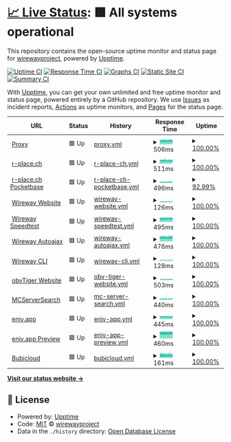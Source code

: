 # [📈 Live Status](https://status.wireway.ch): <!--live status--> **🟩 All systems operational**

This repository contains the open-source uptime monitor and status page for [wirewayproject](https://status.wireway.ch), powered by [Upptime](https://github.com/upptime/upptime).

[![Uptime CI](https://github.com/wirewayproject/uptime/workflows/Uptime%20CI/badge.svg)](https://github.com/wirewayproject/uptime/actions?query=workflow%3A%22Uptime+CI%22)
[![Response Time CI](https://github.com/wirewayproject/uptime/workflows/Response%20Time%20CI/badge.svg)](https://github.com/wirewayproject/uptime/actions?query=workflow%3A%22Response+Time+CI%22)
[![Graphs CI](https://github.com/wirewayproject/uptime/workflows/Graphs%20CI/badge.svg)](https://github.com/wirewayproject/uptime/actions?query=workflow%3A%22Graphs+CI%22)
[![Static Site CI](https://github.com/wirewayproject/uptime/workflows/Static%20Site%20CI/badge.svg)](https://github.com/wirewayproject/uptime/actions?query=workflow%3A%22Static+Site+CI%22)
[![Summary CI](https://github.com/wirewayproject/uptime/workflows/Summary%20CI/badge.svg)](https://github.com/wirewayproject/uptime/actions?query=workflow%3A%22Summary+CI%22)

With [Upptime](https://upptime.js.org), you can get your own unlimited and free uptime monitor and status page, powered entirely by a GitHub repository. We use [Issues](https://github.com/wirewayproject/uptime/issues) as incident reports, [Actions](https://github.com/wirewayproject/uptime/actions) as uptime monitors, and [Pages](https://status.wireway.ch) for the status page.

<!--start: status pages-->
<!-- This summary is generated by Upptime (https://github.com/upptime/upptime) -->
<!-- Do not edit this manually, your changes will be overwritten -->
<!-- prettier-ignore -->
| URL | Status | History | Response Time | Uptime |
| --- | ------ | ------- | ------------- | ------ |
| <img alt="" src="https://icons.duckduckgo.com/ip3/wireway.ch.ico" height="13"> [Proxy](https://wireway.ch/api/status/nodes/?node=1) | 🟩 Up | [proxy.yml](https://github.com/wirewayproject/uptime/commits/HEAD/history/proxy.yml) | <details><summary><img alt="Response time graph" src="./graphs/proxy/response-time-week.png" height="20"> 506ms</summary><br><a href="https://status.wireway.ch/history/proxy"><img alt="Response time 500" src="https://img.shields.io/endpoint?url=https%3A%2F%2Fraw.githubusercontent.com%2Fwirewayproject%2Fuptime%2FHEAD%2Fapi%2Fproxy%2Fresponse-time.json"></a><br><a href="https://status.wireway.ch/history/proxy"><img alt="24-hour response time 512" src="https://img.shields.io/endpoint?url=https%3A%2F%2Fraw.githubusercontent.com%2Fwirewayproject%2Fuptime%2FHEAD%2Fapi%2Fproxy%2Fresponse-time-day.json"></a><br><a href="https://status.wireway.ch/history/proxy"><img alt="7-day response time 506" src="https://img.shields.io/endpoint?url=https%3A%2F%2Fraw.githubusercontent.com%2Fwirewayproject%2Fuptime%2FHEAD%2Fapi%2Fproxy%2Fresponse-time-week.json"></a><br><a href="https://status.wireway.ch/history/proxy"><img alt="30-day response time 501" src="https://img.shields.io/endpoint?url=https%3A%2F%2Fraw.githubusercontent.com%2Fwirewayproject%2Fuptime%2FHEAD%2Fapi%2Fproxy%2Fresponse-time-month.json"></a><br><a href="https://status.wireway.ch/history/proxy"><img alt="1-year response time 500" src="https://img.shields.io/endpoint?url=https%3A%2F%2Fraw.githubusercontent.com%2Fwirewayproject%2Fuptime%2FHEAD%2Fapi%2Fproxy%2Fresponse-time-year.json"></a></details> | <details><summary><a href="https://status.wireway.ch/history/proxy">100.00%</a></summary><a href="https://status.wireway.ch/history/proxy"><img alt="All-time uptime 99.47%" src="https://img.shields.io/endpoint?url=https%3A%2F%2Fraw.githubusercontent.com%2Fwirewayproject%2Fuptime%2FHEAD%2Fapi%2Fproxy%2Fuptime.json"></a><br><a href="https://status.wireway.ch/history/proxy"><img alt="24-hour uptime 100.00%" src="https://img.shields.io/endpoint?url=https%3A%2F%2Fraw.githubusercontent.com%2Fwirewayproject%2Fuptime%2FHEAD%2Fapi%2Fproxy%2Fuptime-day.json"></a><br><a href="https://status.wireway.ch/history/proxy"><img alt="7-day uptime 100.00%" src="https://img.shields.io/endpoint?url=https%3A%2F%2Fraw.githubusercontent.com%2Fwirewayproject%2Fuptime%2FHEAD%2Fapi%2Fproxy%2Fuptime-week.json"></a><br><a href="https://status.wireway.ch/history/proxy"><img alt="30-day uptime 99.94%" src="https://img.shields.io/endpoint?url=https%3A%2F%2Fraw.githubusercontent.com%2Fwirewayproject%2Fuptime%2FHEAD%2Fapi%2Fproxy%2Fuptime-month.json"></a><br><a href="https://status.wireway.ch/history/proxy"><img alt="1-year uptime 99.47%" src="https://img.shields.io/endpoint?url=https%3A%2F%2Fraw.githubusercontent.com%2Fwirewayproject%2Fuptime%2FHEAD%2Fapi%2Fproxy%2Fuptime-year.json"></a></details>
| <img alt="" src="https://icons.duckduckgo.com/ip3/r-place.ch.ico" height="13"> [r-place.ch](https://r-place.ch) | 🟩 Up | [r-place-ch.yml](https://github.com/wirewayproject/uptime/commits/HEAD/history/r-place-ch.yml) | <details><summary><img alt="Response time graph" src="./graphs/r-place-ch/response-time-week.png" height="20"> 511ms</summary><br><a href="https://status.wireway.ch/history/r-place-ch"><img alt="Response time 496" src="https://img.shields.io/endpoint?url=https%3A%2F%2Fraw.githubusercontent.com%2Fwirewayproject%2Fuptime%2FHEAD%2Fapi%2Fr-place-ch%2Fresponse-time.json"></a><br><a href="https://status.wireway.ch/history/r-place-ch"><img alt="24-hour response time 510" src="https://img.shields.io/endpoint?url=https%3A%2F%2Fraw.githubusercontent.com%2Fwirewayproject%2Fuptime%2FHEAD%2Fapi%2Fr-place-ch%2Fresponse-time-day.json"></a><br><a href="https://status.wireway.ch/history/r-place-ch"><img alt="7-day response time 511" src="https://img.shields.io/endpoint?url=https%3A%2F%2Fraw.githubusercontent.com%2Fwirewayproject%2Fuptime%2FHEAD%2Fapi%2Fr-place-ch%2Fresponse-time-week.json"></a><br><a href="https://status.wireway.ch/history/r-place-ch"><img alt="30-day response time 501" src="https://img.shields.io/endpoint?url=https%3A%2F%2Fraw.githubusercontent.com%2Fwirewayproject%2Fuptime%2FHEAD%2Fapi%2Fr-place-ch%2Fresponse-time-month.json"></a><br><a href="https://status.wireway.ch/history/r-place-ch"><img alt="1-year response time 496" src="https://img.shields.io/endpoint?url=https%3A%2F%2Fraw.githubusercontent.com%2Fwirewayproject%2Fuptime%2FHEAD%2Fapi%2Fr-place-ch%2Fresponse-time-year.json"></a></details> | <details><summary><a href="https://status.wireway.ch/history/r-place-ch">100.00%</a></summary><a href="https://status.wireway.ch/history/r-place-ch"><img alt="All-time uptime 99.94%" src="https://img.shields.io/endpoint?url=https%3A%2F%2Fraw.githubusercontent.com%2Fwirewayproject%2Fuptime%2FHEAD%2Fapi%2Fr-place-ch%2Fuptime.json"></a><br><a href="https://status.wireway.ch/history/r-place-ch"><img alt="24-hour uptime 100.00%" src="https://img.shields.io/endpoint?url=https%3A%2F%2Fraw.githubusercontent.com%2Fwirewayproject%2Fuptime%2FHEAD%2Fapi%2Fr-place-ch%2Fuptime-day.json"></a><br><a href="https://status.wireway.ch/history/r-place-ch"><img alt="7-day uptime 100.00%" src="https://img.shields.io/endpoint?url=https%3A%2F%2Fraw.githubusercontent.com%2Fwirewayproject%2Fuptime%2FHEAD%2Fapi%2Fr-place-ch%2Fuptime-week.json"></a><br><a href="https://status.wireway.ch/history/r-place-ch"><img alt="30-day uptime 99.94%" src="https://img.shields.io/endpoint?url=https%3A%2F%2Fraw.githubusercontent.com%2Fwirewayproject%2Fuptime%2FHEAD%2Fapi%2Fr-place-ch%2Fuptime-month.json"></a><br><a href="https://status.wireway.ch/history/r-place-ch"><img alt="1-year uptime 99.94%" src="https://img.shields.io/endpoint?url=https%3A%2F%2Fraw.githubusercontent.com%2Fwirewayproject%2Fuptime%2FHEAD%2Fapi%2Fr-place-ch%2Fuptime-year.json"></a></details>
| <img alt="" src="https://icons.duckduckgo.com/ip3/pocketbase.r-place.ch.ico" height="13"> [r-place.ch Pocketbase](https://pocketbase.r-place.ch/_/) | 🟩 Up | [r-place-ch-pocketbase.yml](https://github.com/wirewayproject/uptime/commits/HEAD/history/r-place-ch-pocketbase.yml) | <details><summary><img alt="Response time graph" src="./graphs/r-place-ch-pocketbase/response-time-week.png" height="20"> 496ms</summary><br><a href="https://status.wireway.ch/history/r-place-ch-pocketbase"><img alt="Response time 485" src="https://img.shields.io/endpoint?url=https%3A%2F%2Fraw.githubusercontent.com%2Fwirewayproject%2Fuptime%2FHEAD%2Fapi%2Fr-place-ch-pocketbase%2Fresponse-time.json"></a><br><a href="https://status.wireway.ch/history/r-place-ch-pocketbase"><img alt="24-hour response time 495" src="https://img.shields.io/endpoint?url=https%3A%2F%2Fraw.githubusercontent.com%2Fwirewayproject%2Fuptime%2FHEAD%2Fapi%2Fr-place-ch-pocketbase%2Fresponse-time-day.json"></a><br><a href="https://status.wireway.ch/history/r-place-ch-pocketbase"><img alt="7-day response time 496" src="https://img.shields.io/endpoint?url=https%3A%2F%2Fraw.githubusercontent.com%2Fwirewayproject%2Fuptime%2FHEAD%2Fapi%2Fr-place-ch-pocketbase%2Fresponse-time-week.json"></a><br><a href="https://status.wireway.ch/history/r-place-ch-pocketbase"><img alt="30-day response time 486" src="https://img.shields.io/endpoint?url=https%3A%2F%2Fraw.githubusercontent.com%2Fwirewayproject%2Fuptime%2FHEAD%2Fapi%2Fr-place-ch-pocketbase%2Fresponse-time-month.json"></a><br><a href="https://status.wireway.ch/history/r-place-ch-pocketbase"><img alt="1-year response time 485" src="https://img.shields.io/endpoint?url=https%3A%2F%2Fraw.githubusercontent.com%2Fwirewayproject%2Fuptime%2FHEAD%2Fapi%2Fr-place-ch-pocketbase%2Fresponse-time-year.json"></a></details> | <details><summary><a href="https://status.wireway.ch/history/r-place-ch-pocketbase">92.99%</a></summary><a href="https://status.wireway.ch/history/r-place-ch-pocketbase"><img alt="All-time uptime 69.14%" src="https://img.shields.io/endpoint?url=https%3A%2F%2Fraw.githubusercontent.com%2Fwirewayproject%2Fuptime%2FHEAD%2Fapi%2Fr-place-ch-pocketbase%2Fuptime.json"></a><br><a href="https://status.wireway.ch/history/r-place-ch-pocketbase"><img alt="24-hour uptime 100.00%" src="https://img.shields.io/endpoint?url=https%3A%2F%2Fraw.githubusercontent.com%2Fwirewayproject%2Fuptime%2FHEAD%2Fapi%2Fr-place-ch-pocketbase%2Fuptime-day.json"></a><br><a href="https://status.wireway.ch/history/r-place-ch-pocketbase"><img alt="7-day uptime 92.99%" src="https://img.shields.io/endpoint?url=https%3A%2F%2Fraw.githubusercontent.com%2Fwirewayproject%2Fuptime%2FHEAD%2Fapi%2Fr-place-ch-pocketbase%2Fuptime-week.json"></a><br><a href="https://status.wireway.ch/history/r-place-ch-pocketbase"><img alt="30-day uptime 46.74%" src="https://img.shields.io/endpoint?url=https%3A%2F%2Fraw.githubusercontent.com%2Fwirewayproject%2Fuptime%2FHEAD%2Fapi%2Fr-place-ch-pocketbase%2Fuptime-month.json"></a><br><a href="https://status.wireway.ch/history/r-place-ch-pocketbase"><img alt="1-year uptime 69.14%" src="https://img.shields.io/endpoint?url=https%3A%2F%2Fraw.githubusercontent.com%2Fwirewayproject%2Fuptime%2FHEAD%2Fapi%2Fr-place-ch-pocketbase%2Fuptime-year.json"></a></details>
| <img alt="" src="https://icons.duckduckgo.com/ip3/wireway.ch.ico" height="13"> [Wireway Website](https://wireway.ch) | 🟩 Up | [wireway-website.yml](https://github.com/wirewayproject/uptime/commits/HEAD/history/wireway-website.yml) | <details><summary><img alt="Response time graph" src="./graphs/wireway-website/response-time-week.png" height="20"> 126ms</summary><br><a href="https://status.wireway.ch/history/wireway-website"><img alt="Response time 143" src="https://img.shields.io/endpoint?url=https%3A%2F%2Fraw.githubusercontent.com%2Fwirewayproject%2Fuptime%2FHEAD%2Fapi%2Fwireway-website%2Fresponse-time.json"></a><br><a href="https://status.wireway.ch/history/wireway-website"><img alt="24-hour response time 125" src="https://img.shields.io/endpoint?url=https%3A%2F%2Fraw.githubusercontent.com%2Fwirewayproject%2Fuptime%2FHEAD%2Fapi%2Fwireway-website%2Fresponse-time-day.json"></a><br><a href="https://status.wireway.ch/history/wireway-website"><img alt="7-day response time 126" src="https://img.shields.io/endpoint?url=https%3A%2F%2Fraw.githubusercontent.com%2Fwirewayproject%2Fuptime%2FHEAD%2Fapi%2Fwireway-website%2Fresponse-time-week.json"></a><br><a href="https://status.wireway.ch/history/wireway-website"><img alt="30-day response time 126" src="https://img.shields.io/endpoint?url=https%3A%2F%2Fraw.githubusercontent.com%2Fwirewayproject%2Fuptime%2FHEAD%2Fapi%2Fwireway-website%2Fresponse-time-month.json"></a><br><a href="https://status.wireway.ch/history/wireway-website"><img alt="1-year response time 143" src="https://img.shields.io/endpoint?url=https%3A%2F%2Fraw.githubusercontent.com%2Fwirewayproject%2Fuptime%2FHEAD%2Fapi%2Fwireway-website%2Fresponse-time-year.json"></a></details> | <details><summary><a href="https://status.wireway.ch/history/wireway-website">100.00%</a></summary><a href="https://status.wireway.ch/history/wireway-website"><img alt="All-time uptime 99.95%" src="https://img.shields.io/endpoint?url=https%3A%2F%2Fraw.githubusercontent.com%2Fwirewayproject%2Fuptime%2FHEAD%2Fapi%2Fwireway-website%2Fuptime.json"></a><br><a href="https://status.wireway.ch/history/wireway-website"><img alt="24-hour uptime 100.00%" src="https://img.shields.io/endpoint?url=https%3A%2F%2Fraw.githubusercontent.com%2Fwirewayproject%2Fuptime%2FHEAD%2Fapi%2Fwireway-website%2Fuptime-day.json"></a><br><a href="https://status.wireway.ch/history/wireway-website"><img alt="7-day uptime 100.00%" src="https://img.shields.io/endpoint?url=https%3A%2F%2Fraw.githubusercontent.com%2Fwirewayproject%2Fuptime%2FHEAD%2Fapi%2Fwireway-website%2Fuptime-week.json"></a><br><a href="https://status.wireway.ch/history/wireway-website"><img alt="30-day uptime 99.94%" src="https://img.shields.io/endpoint?url=https%3A%2F%2Fraw.githubusercontent.com%2Fwirewayproject%2Fuptime%2FHEAD%2Fapi%2Fwireway-website%2Fuptime-month.json"></a><br><a href="https://status.wireway.ch/history/wireway-website"><img alt="1-year uptime 99.95%" src="https://img.shields.io/endpoint?url=https%3A%2F%2Fraw.githubusercontent.com%2Fwirewayproject%2Fuptime%2FHEAD%2Fapi%2Fwireway-website%2Fuptime-year.json"></a></details>
| <img alt="" src="https://icons.duckduckgo.com/ip3/speedtest.wireway.ch.ico" height="13"> [Wireway Speedtest](https://speedtest.wireway.ch) | 🟩 Up | [wireway-speedtest.yml](https://github.com/wirewayproject/uptime/commits/HEAD/history/wireway-speedtest.yml) | <details><summary><img alt="Response time graph" src="./graphs/wireway-speedtest/response-time-week.png" height="20"> 495ms</summary><br><a href="https://status.wireway.ch/history/wireway-speedtest"><img alt="Response time 477" src="https://img.shields.io/endpoint?url=https%3A%2F%2Fraw.githubusercontent.com%2Fwirewayproject%2Fuptime%2FHEAD%2Fapi%2Fwireway-speedtest%2Fresponse-time.json"></a><br><a href="https://status.wireway.ch/history/wireway-speedtest"><img alt="24-hour response time 492" src="https://img.shields.io/endpoint?url=https%3A%2F%2Fraw.githubusercontent.com%2Fwirewayproject%2Fuptime%2FHEAD%2Fapi%2Fwireway-speedtest%2Fresponse-time-day.json"></a><br><a href="https://status.wireway.ch/history/wireway-speedtest"><img alt="7-day response time 495" src="https://img.shields.io/endpoint?url=https%3A%2F%2Fraw.githubusercontent.com%2Fwirewayproject%2Fuptime%2FHEAD%2Fapi%2Fwireway-speedtest%2Fresponse-time-week.json"></a><br><a href="https://status.wireway.ch/history/wireway-speedtest"><img alt="30-day response time 480" src="https://img.shields.io/endpoint?url=https%3A%2F%2Fraw.githubusercontent.com%2Fwirewayproject%2Fuptime%2FHEAD%2Fapi%2Fwireway-speedtest%2Fresponse-time-month.json"></a><br><a href="https://status.wireway.ch/history/wireway-speedtest"><img alt="1-year response time 477" src="https://img.shields.io/endpoint?url=https%3A%2F%2Fraw.githubusercontent.com%2Fwirewayproject%2Fuptime%2FHEAD%2Fapi%2Fwireway-speedtest%2Fresponse-time-year.json"></a></details> | <details><summary><a href="https://status.wireway.ch/history/wireway-speedtest">100.00%</a></summary><a href="https://status.wireway.ch/history/wireway-speedtest"><img alt="All-time uptime 99.95%" src="https://img.shields.io/endpoint?url=https%3A%2F%2Fraw.githubusercontent.com%2Fwirewayproject%2Fuptime%2FHEAD%2Fapi%2Fwireway-speedtest%2Fuptime.json"></a><br><a href="https://status.wireway.ch/history/wireway-speedtest"><img alt="24-hour uptime 100.00%" src="https://img.shields.io/endpoint?url=https%3A%2F%2Fraw.githubusercontent.com%2Fwirewayproject%2Fuptime%2FHEAD%2Fapi%2Fwireway-speedtest%2Fuptime-day.json"></a><br><a href="https://status.wireway.ch/history/wireway-speedtest"><img alt="7-day uptime 100.00%" src="https://img.shields.io/endpoint?url=https%3A%2F%2Fraw.githubusercontent.com%2Fwirewayproject%2Fuptime%2FHEAD%2Fapi%2Fwireway-speedtest%2Fuptime-week.json"></a><br><a href="https://status.wireway.ch/history/wireway-speedtest"><img alt="30-day uptime 99.94%" src="https://img.shields.io/endpoint?url=https%3A%2F%2Fraw.githubusercontent.com%2Fwirewayproject%2Fuptime%2FHEAD%2Fapi%2Fwireway-speedtest%2Fuptime-month.json"></a><br><a href="https://status.wireway.ch/history/wireway-speedtest"><img alt="1-year uptime 99.95%" src="https://img.shields.io/endpoint?url=https%3A%2F%2Fraw.githubusercontent.com%2Fwirewayproject%2Fuptime%2FHEAD%2Fapi%2Fwireway-speedtest%2Fuptime-year.json"></a></details>
| <img alt="" src="https://icons.duckduckgo.com/ip3/autoajax.wireway.ch.ico" height="13"> [Wireway Autoajax](https://autoajax.wireway.ch) | 🟩 Up | [wireway-autoajax.yml](https://github.com/wirewayproject/uptime/commits/HEAD/history/wireway-autoajax.yml) | <details><summary><img alt="Response time graph" src="./graphs/wireway-autoajax/response-time-week.png" height="20"> 476ms</summary><br><a href="https://status.wireway.ch/history/wireway-autoajax"><img alt="Response time 468" src="https://img.shields.io/endpoint?url=https%3A%2F%2Fraw.githubusercontent.com%2Fwirewayproject%2Fuptime%2FHEAD%2Fapi%2Fwireway-autoajax%2Fresponse-time.json"></a><br><a href="https://status.wireway.ch/history/wireway-autoajax"><img alt="24-hour response time 467" src="https://img.shields.io/endpoint?url=https%3A%2F%2Fraw.githubusercontent.com%2Fwirewayproject%2Fuptime%2FHEAD%2Fapi%2Fwireway-autoajax%2Fresponse-time-day.json"></a><br><a href="https://status.wireway.ch/history/wireway-autoajax"><img alt="7-day response time 476" src="https://img.shields.io/endpoint?url=https%3A%2F%2Fraw.githubusercontent.com%2Fwirewayproject%2Fuptime%2FHEAD%2Fapi%2Fwireway-autoajax%2Fresponse-time-week.json"></a><br><a href="https://status.wireway.ch/history/wireway-autoajax"><img alt="30-day response time 471" src="https://img.shields.io/endpoint?url=https%3A%2F%2Fraw.githubusercontent.com%2Fwirewayproject%2Fuptime%2FHEAD%2Fapi%2Fwireway-autoajax%2Fresponse-time-month.json"></a><br><a href="https://status.wireway.ch/history/wireway-autoajax"><img alt="1-year response time 468" src="https://img.shields.io/endpoint?url=https%3A%2F%2Fraw.githubusercontent.com%2Fwirewayproject%2Fuptime%2FHEAD%2Fapi%2Fwireway-autoajax%2Fresponse-time-year.json"></a></details> | <details><summary><a href="https://status.wireway.ch/history/wireway-autoajax">100.00%</a></summary><a href="https://status.wireway.ch/history/wireway-autoajax"><img alt="All-time uptime 99.96%" src="https://img.shields.io/endpoint?url=https%3A%2F%2Fraw.githubusercontent.com%2Fwirewayproject%2Fuptime%2FHEAD%2Fapi%2Fwireway-autoajax%2Fuptime.json"></a><br><a href="https://status.wireway.ch/history/wireway-autoajax"><img alt="24-hour uptime 100.00%" src="https://img.shields.io/endpoint?url=https%3A%2F%2Fraw.githubusercontent.com%2Fwirewayproject%2Fuptime%2FHEAD%2Fapi%2Fwireway-autoajax%2Fuptime-day.json"></a><br><a href="https://status.wireway.ch/history/wireway-autoajax"><img alt="7-day uptime 100.00%" src="https://img.shields.io/endpoint?url=https%3A%2F%2Fraw.githubusercontent.com%2Fwirewayproject%2Fuptime%2FHEAD%2Fapi%2Fwireway-autoajax%2Fuptime-week.json"></a><br><a href="https://status.wireway.ch/history/wireway-autoajax"><img alt="30-day uptime 99.94%" src="https://img.shields.io/endpoint?url=https%3A%2F%2Fraw.githubusercontent.com%2Fwirewayproject%2Fuptime%2FHEAD%2Fapi%2Fwireway-autoajax%2Fuptime-month.json"></a><br><a href="https://status.wireway.ch/history/wireway-autoajax"><img alt="1-year uptime 99.96%" src="https://img.shields.io/endpoint?url=https%3A%2F%2Fraw.githubusercontent.com%2Fwirewayproject%2Fuptime%2FHEAD%2Fapi%2Fwireway-autoajax%2Fuptime-year.json"></a></details>
| <img alt="" src="https://icons.duckduckgo.com/ip3/wireway.ch.ico" height="13"> [Wireway CLI](https://wireway.ch/cli.html) | 🟩 Up | [wireway-cli.yml](https://github.com/wirewayproject/uptime/commits/HEAD/history/wireway-cli.yml) | <details><summary><img alt="Response time graph" src="./graphs/wireway-cli/response-time-week.png" height="20"> 128ms</summary><br><a href="https://status.wireway.ch/history/wireway-cli"><img alt="Response time 136" src="https://img.shields.io/endpoint?url=https%3A%2F%2Fraw.githubusercontent.com%2Fwirewayproject%2Fuptime%2FHEAD%2Fapi%2Fwireway-cli%2Fresponse-time.json"></a><br><a href="https://status.wireway.ch/history/wireway-cli"><img alt="24-hour response time 124" src="https://img.shields.io/endpoint?url=https%3A%2F%2Fraw.githubusercontent.com%2Fwirewayproject%2Fuptime%2FHEAD%2Fapi%2Fwireway-cli%2Fresponse-time-day.json"></a><br><a href="https://status.wireway.ch/history/wireway-cli"><img alt="7-day response time 128" src="https://img.shields.io/endpoint?url=https%3A%2F%2Fraw.githubusercontent.com%2Fwirewayproject%2Fuptime%2FHEAD%2Fapi%2Fwireway-cli%2Fresponse-time-week.json"></a><br><a href="https://status.wireway.ch/history/wireway-cli"><img alt="30-day response time 127" src="https://img.shields.io/endpoint?url=https%3A%2F%2Fraw.githubusercontent.com%2Fwirewayproject%2Fuptime%2FHEAD%2Fapi%2Fwireway-cli%2Fresponse-time-month.json"></a><br><a href="https://status.wireway.ch/history/wireway-cli"><img alt="1-year response time 136" src="https://img.shields.io/endpoint?url=https%3A%2F%2Fraw.githubusercontent.com%2Fwirewayproject%2Fuptime%2FHEAD%2Fapi%2Fwireway-cli%2Fresponse-time-year.json"></a></details> | <details><summary><a href="https://status.wireway.ch/history/wireway-cli">100.00%</a></summary><a href="https://status.wireway.ch/history/wireway-cli"><img alt="All-time uptime 99.98%" src="https://img.shields.io/endpoint?url=https%3A%2F%2Fraw.githubusercontent.com%2Fwirewayproject%2Fuptime%2FHEAD%2Fapi%2Fwireway-cli%2Fuptime.json"></a><br><a href="https://status.wireway.ch/history/wireway-cli"><img alt="24-hour uptime 100.00%" src="https://img.shields.io/endpoint?url=https%3A%2F%2Fraw.githubusercontent.com%2Fwirewayproject%2Fuptime%2FHEAD%2Fapi%2Fwireway-cli%2Fuptime-day.json"></a><br><a href="https://status.wireway.ch/history/wireway-cli"><img alt="7-day uptime 100.00%" src="https://img.shields.io/endpoint?url=https%3A%2F%2Fraw.githubusercontent.com%2Fwirewayproject%2Fuptime%2FHEAD%2Fapi%2Fwireway-cli%2Fuptime-week.json"></a><br><a href="https://status.wireway.ch/history/wireway-cli"><img alt="30-day uptime 99.94%" src="https://img.shields.io/endpoint?url=https%3A%2F%2Fraw.githubusercontent.com%2Fwirewayproject%2Fuptime%2FHEAD%2Fapi%2Fwireway-cli%2Fuptime-month.json"></a><br><a href="https://status.wireway.ch/history/wireway-cli"><img alt="1-year uptime 99.98%" src="https://img.shields.io/endpoint?url=https%3A%2F%2Fraw.githubusercontent.com%2Fwirewayproject%2Fuptime%2FHEAD%2Fapi%2Fwireway-cli%2Fuptime-year.json"></a></details>
| <img alt="" src="https://icons.duckduckgo.com/ip3/obvtiger.ch.ico" height="13"> [obvTiger Website](https://obvtiger.ch) | 🟩 Up | [obv-tiger-website.yml](https://github.com/wirewayproject/uptime/commits/HEAD/history/obv-tiger-website.yml) | <details><summary><img alt="Response time graph" src="./graphs/obv-tiger-website/response-time-week.png" height="20"> 503ms</summary><br><a href="https://status.wireway.ch/history/obv-tiger-website"><img alt="Response time 487" src="https://img.shields.io/endpoint?url=https%3A%2F%2Fraw.githubusercontent.com%2Fwirewayproject%2Fuptime%2FHEAD%2Fapi%2Fobv-tiger-website%2Fresponse-time.json"></a><br><a href="https://status.wireway.ch/history/obv-tiger-website"><img alt="24-hour response time 499" src="https://img.shields.io/endpoint?url=https%3A%2F%2Fraw.githubusercontent.com%2Fwirewayproject%2Fuptime%2FHEAD%2Fapi%2Fobv-tiger-website%2Fresponse-time-day.json"></a><br><a href="https://status.wireway.ch/history/obv-tiger-website"><img alt="7-day response time 503" src="https://img.shields.io/endpoint?url=https%3A%2F%2Fraw.githubusercontent.com%2Fwirewayproject%2Fuptime%2FHEAD%2Fapi%2Fobv-tiger-website%2Fresponse-time-week.json"></a><br><a href="https://status.wireway.ch/history/obv-tiger-website"><img alt="30-day response time 496" src="https://img.shields.io/endpoint?url=https%3A%2F%2Fraw.githubusercontent.com%2Fwirewayproject%2Fuptime%2FHEAD%2Fapi%2Fobv-tiger-website%2Fresponse-time-month.json"></a><br><a href="https://status.wireway.ch/history/obv-tiger-website"><img alt="1-year response time 487" src="https://img.shields.io/endpoint?url=https%3A%2F%2Fraw.githubusercontent.com%2Fwirewayproject%2Fuptime%2FHEAD%2Fapi%2Fobv-tiger-website%2Fresponse-time-year.json"></a></details> | <details><summary><a href="https://status.wireway.ch/history/obv-tiger-website">100.00%</a></summary><a href="https://status.wireway.ch/history/obv-tiger-website"><img alt="All-time uptime 99.98%" src="https://img.shields.io/endpoint?url=https%3A%2F%2Fraw.githubusercontent.com%2Fwirewayproject%2Fuptime%2FHEAD%2Fapi%2Fobv-tiger-website%2Fuptime.json"></a><br><a href="https://status.wireway.ch/history/obv-tiger-website"><img alt="24-hour uptime 100.00%" src="https://img.shields.io/endpoint?url=https%3A%2F%2Fraw.githubusercontent.com%2Fwirewayproject%2Fuptime%2FHEAD%2Fapi%2Fobv-tiger-website%2Fuptime-day.json"></a><br><a href="https://status.wireway.ch/history/obv-tiger-website"><img alt="7-day uptime 100.00%" src="https://img.shields.io/endpoint?url=https%3A%2F%2Fraw.githubusercontent.com%2Fwirewayproject%2Fuptime%2FHEAD%2Fapi%2Fobv-tiger-website%2Fuptime-week.json"></a><br><a href="https://status.wireway.ch/history/obv-tiger-website"><img alt="30-day uptime 99.94%" src="https://img.shields.io/endpoint?url=https%3A%2F%2Fraw.githubusercontent.com%2Fwirewayproject%2Fuptime%2FHEAD%2Fapi%2Fobv-tiger-website%2Fuptime-month.json"></a><br><a href="https://status.wireway.ch/history/obv-tiger-website"><img alt="1-year uptime 99.98%" src="https://img.shields.io/endpoint?url=https%3A%2F%2Fraw.githubusercontent.com%2Fwirewayproject%2Fuptime%2FHEAD%2Fapi%2Fobv-tiger-website%2Fuptime-year.json"></a></details>
| <img alt="" src="https://icons.duckduckgo.com/ip3/mcserversearch.com.ico" height="13"> [MCServerSearch](https://mcserversearch.com) | 🟩 Up | [mc-server-search.yml](https://github.com/wirewayproject/uptime/commits/HEAD/history/mc-server-search.yml) | <details><summary><img alt="Response time graph" src="./graphs/mc-server-search/response-time-week.png" height="20"> 440ms</summary><br><a href="https://status.wireway.ch/history/mc-server-search"><img alt="Response time 433" src="https://img.shields.io/endpoint?url=https%3A%2F%2Fraw.githubusercontent.com%2Fwirewayproject%2Fuptime%2FHEAD%2Fapi%2Fmc-server-search%2Fresponse-time.json"></a><br><a href="https://status.wireway.ch/history/mc-server-search"><img alt="24-hour response time 435" src="https://img.shields.io/endpoint?url=https%3A%2F%2Fraw.githubusercontent.com%2Fwirewayproject%2Fuptime%2FHEAD%2Fapi%2Fmc-server-search%2Fresponse-time-day.json"></a><br><a href="https://status.wireway.ch/history/mc-server-search"><img alt="7-day response time 440" src="https://img.shields.io/endpoint?url=https%3A%2F%2Fraw.githubusercontent.com%2Fwirewayproject%2Fuptime%2FHEAD%2Fapi%2Fmc-server-search%2Fresponse-time-week.json"></a><br><a href="https://status.wireway.ch/history/mc-server-search"><img alt="30-day response time 434" src="https://img.shields.io/endpoint?url=https%3A%2F%2Fraw.githubusercontent.com%2Fwirewayproject%2Fuptime%2FHEAD%2Fapi%2Fmc-server-search%2Fresponse-time-month.json"></a><br><a href="https://status.wireway.ch/history/mc-server-search"><img alt="1-year response time 433" src="https://img.shields.io/endpoint?url=https%3A%2F%2Fraw.githubusercontent.com%2Fwirewayproject%2Fuptime%2FHEAD%2Fapi%2Fmc-server-search%2Fresponse-time-year.json"></a></details> | <details><summary><a href="https://status.wireway.ch/history/mc-server-search">100.00%</a></summary><a href="https://status.wireway.ch/history/mc-server-search"><img alt="All-time uptime 99.98%" src="https://img.shields.io/endpoint?url=https%3A%2F%2Fraw.githubusercontent.com%2Fwirewayproject%2Fuptime%2FHEAD%2Fapi%2Fmc-server-search%2Fuptime.json"></a><br><a href="https://status.wireway.ch/history/mc-server-search"><img alt="24-hour uptime 100.00%" src="https://img.shields.io/endpoint?url=https%3A%2F%2Fraw.githubusercontent.com%2Fwirewayproject%2Fuptime%2FHEAD%2Fapi%2Fmc-server-search%2Fuptime-day.json"></a><br><a href="https://status.wireway.ch/history/mc-server-search"><img alt="7-day uptime 100.00%" src="https://img.shields.io/endpoint?url=https%3A%2F%2Fraw.githubusercontent.com%2Fwirewayproject%2Fuptime%2FHEAD%2Fapi%2Fmc-server-search%2Fuptime-week.json"></a><br><a href="https://status.wireway.ch/history/mc-server-search"><img alt="30-day uptime 99.94%" src="https://img.shields.io/endpoint?url=https%3A%2F%2Fraw.githubusercontent.com%2Fwirewayproject%2Fuptime%2FHEAD%2Fapi%2Fmc-server-search%2Fuptime-month.json"></a><br><a href="https://status.wireway.ch/history/mc-server-search"><img alt="1-year uptime 99.98%" src="https://img.shields.io/endpoint?url=https%3A%2F%2Fraw.githubusercontent.com%2Fwirewayproject%2Fuptime%2FHEAD%2Fapi%2Fmc-server-search%2Fuptime-year.json"></a></details>
| <img alt="" src="https://icons.duckduckgo.com/ip3/eniv.app.ico" height="13"> [eniv.app](https://eniv.app) | 🟩 Up | [eniv-app.yml](https://github.com/wirewayproject/uptime/commits/HEAD/history/eniv-app.yml) | <details><summary><img alt="Response time graph" src="./graphs/eniv-app/response-time-week.png" height="20"> 445ms</summary><br><a href="https://status.wireway.ch/history/eniv-app"><img alt="Response time 441" src="https://img.shields.io/endpoint?url=https%3A%2F%2Fraw.githubusercontent.com%2Fwirewayproject%2Fuptime%2FHEAD%2Fapi%2Feniv-app%2Fresponse-time.json"></a><br><a href="https://status.wireway.ch/history/eniv-app"><img alt="24-hour response time 449" src="https://img.shields.io/endpoint?url=https%3A%2F%2Fraw.githubusercontent.com%2Fwirewayproject%2Fuptime%2FHEAD%2Fapi%2Feniv-app%2Fresponse-time-day.json"></a><br><a href="https://status.wireway.ch/history/eniv-app"><img alt="7-day response time 445" src="https://img.shields.io/endpoint?url=https%3A%2F%2Fraw.githubusercontent.com%2Fwirewayproject%2Fuptime%2FHEAD%2Fapi%2Feniv-app%2Fresponse-time-week.json"></a><br><a href="https://status.wireway.ch/history/eniv-app"><img alt="30-day response time 438" src="https://img.shields.io/endpoint?url=https%3A%2F%2Fraw.githubusercontent.com%2Fwirewayproject%2Fuptime%2FHEAD%2Fapi%2Feniv-app%2Fresponse-time-month.json"></a><br><a href="https://status.wireway.ch/history/eniv-app"><img alt="1-year response time 441" src="https://img.shields.io/endpoint?url=https%3A%2F%2Fraw.githubusercontent.com%2Fwirewayproject%2Fuptime%2FHEAD%2Fapi%2Feniv-app%2Fresponse-time-year.json"></a></details> | <details><summary><a href="https://status.wireway.ch/history/eniv-app">100.00%</a></summary><a href="https://status.wireway.ch/history/eniv-app"><img alt="All-time uptime 99.98%" src="https://img.shields.io/endpoint?url=https%3A%2F%2Fraw.githubusercontent.com%2Fwirewayproject%2Fuptime%2FHEAD%2Fapi%2Feniv-app%2Fuptime.json"></a><br><a href="https://status.wireway.ch/history/eniv-app"><img alt="24-hour uptime 100.00%" src="https://img.shields.io/endpoint?url=https%3A%2F%2Fraw.githubusercontent.com%2Fwirewayproject%2Fuptime%2FHEAD%2Fapi%2Feniv-app%2Fuptime-day.json"></a><br><a href="https://status.wireway.ch/history/eniv-app"><img alt="7-day uptime 100.00%" src="https://img.shields.io/endpoint?url=https%3A%2F%2Fraw.githubusercontent.com%2Fwirewayproject%2Fuptime%2FHEAD%2Fapi%2Feniv-app%2Fuptime-week.json"></a><br><a href="https://status.wireway.ch/history/eniv-app"><img alt="30-day uptime 99.94%" src="https://img.shields.io/endpoint?url=https%3A%2F%2Fraw.githubusercontent.com%2Fwirewayproject%2Fuptime%2FHEAD%2Fapi%2Feniv-app%2Fuptime-month.json"></a><br><a href="https://status.wireway.ch/history/eniv-app"><img alt="1-year uptime 99.98%" src="https://img.shields.io/endpoint?url=https%3A%2F%2Fraw.githubusercontent.com%2Fwirewayproject%2Fuptime%2FHEAD%2Fapi%2Feniv-app%2Fuptime-year.json"></a></details>
| <img alt="" src="https://icons.duckduckgo.com/ip3/preview.eniv.app.ico" height="13"> [eniv.app Preview](https://preview.eniv.app) | 🟩 Up | [eniv-app-preview.yml](https://github.com/wirewayproject/uptime/commits/HEAD/history/eniv-app-preview.yml) | <details><summary><img alt="Response time graph" src="./graphs/eniv-app-preview/response-time-week.png" height="20"> 460ms</summary><br><a href="https://status.wireway.ch/history/eniv-app-preview"><img alt="Response time 444" src="https://img.shields.io/endpoint?url=https%3A%2F%2Fraw.githubusercontent.com%2Fwirewayproject%2Fuptime%2FHEAD%2Fapi%2Feniv-app-preview%2Fresponse-time.json"></a><br><a href="https://status.wireway.ch/history/eniv-app-preview"><img alt="24-hour response time 439" src="https://img.shields.io/endpoint?url=https%3A%2F%2Fraw.githubusercontent.com%2Fwirewayproject%2Fuptime%2FHEAD%2Fapi%2Feniv-app-preview%2Fresponse-time-day.json"></a><br><a href="https://status.wireway.ch/history/eniv-app-preview"><img alt="7-day response time 460" src="https://img.shields.io/endpoint?url=https%3A%2F%2Fraw.githubusercontent.com%2Fwirewayproject%2Fuptime%2FHEAD%2Fapi%2Feniv-app-preview%2Fresponse-time-week.json"></a><br><a href="https://status.wireway.ch/history/eniv-app-preview"><img alt="30-day response time 450" src="https://img.shields.io/endpoint?url=https%3A%2F%2Fraw.githubusercontent.com%2Fwirewayproject%2Fuptime%2FHEAD%2Fapi%2Feniv-app-preview%2Fresponse-time-month.json"></a><br><a href="https://status.wireway.ch/history/eniv-app-preview"><img alt="1-year response time 444" src="https://img.shields.io/endpoint?url=https%3A%2F%2Fraw.githubusercontent.com%2Fwirewayproject%2Fuptime%2FHEAD%2Fapi%2Feniv-app-preview%2Fresponse-time-year.json"></a></details> | <details><summary><a href="https://status.wireway.ch/history/eniv-app-preview">100.00%</a></summary><a href="https://status.wireway.ch/history/eniv-app-preview"><img alt="All-time uptime 99.98%" src="https://img.shields.io/endpoint?url=https%3A%2F%2Fraw.githubusercontent.com%2Fwirewayproject%2Fuptime%2FHEAD%2Fapi%2Feniv-app-preview%2Fuptime.json"></a><br><a href="https://status.wireway.ch/history/eniv-app-preview"><img alt="24-hour uptime 100.00%" src="https://img.shields.io/endpoint?url=https%3A%2F%2Fraw.githubusercontent.com%2Fwirewayproject%2Fuptime%2FHEAD%2Fapi%2Feniv-app-preview%2Fuptime-day.json"></a><br><a href="https://status.wireway.ch/history/eniv-app-preview"><img alt="7-day uptime 100.00%" src="https://img.shields.io/endpoint?url=https%3A%2F%2Fraw.githubusercontent.com%2Fwirewayproject%2Fuptime%2FHEAD%2Fapi%2Feniv-app-preview%2Fuptime-week.json"></a><br><a href="https://status.wireway.ch/history/eniv-app-preview"><img alt="30-day uptime 99.94%" src="https://img.shields.io/endpoint?url=https%3A%2F%2Fraw.githubusercontent.com%2Fwirewayproject%2Fuptime%2FHEAD%2Fapi%2Feniv-app-preview%2Fuptime-month.json"></a><br><a href="https://status.wireway.ch/history/eniv-app-preview"><img alt="1-year uptime 99.98%" src="https://img.shields.io/endpoint?url=https%3A%2F%2Fraw.githubusercontent.com%2Fwirewayproject%2Fuptime%2FHEAD%2Fapi%2Feniv-app-preview%2Fuptime-year.json"></a></details>
| <img alt="" src="https://icons.duckduckgo.com/ip3/cloud.bubicloud.ch.ico" height="13"> [Bubicloud](https://cloud.bubicloud.ch) | 🟩 Up | [bubicloud.yml](https://github.com/wirewayproject/uptime/commits/HEAD/history/bubicloud.yml) | <details><summary><img alt="Response time graph" src="./graphs/bubicloud/response-time-week.png" height="20"> 161ms</summary><br><a href="https://status.wireway.ch/history/bubicloud"><img alt="Response time 146" src="https://img.shields.io/endpoint?url=https%3A%2F%2Fraw.githubusercontent.com%2Fwirewayproject%2Fuptime%2FHEAD%2Fapi%2Fbubicloud%2Fresponse-time.json"></a><br><a href="https://status.wireway.ch/history/bubicloud"><img alt="24-hour response time 166" src="https://img.shields.io/endpoint?url=https%3A%2F%2Fraw.githubusercontent.com%2Fwirewayproject%2Fuptime%2FHEAD%2Fapi%2Fbubicloud%2Fresponse-time-day.json"></a><br><a href="https://status.wireway.ch/history/bubicloud"><img alt="7-day response time 161" src="https://img.shields.io/endpoint?url=https%3A%2F%2Fraw.githubusercontent.com%2Fwirewayproject%2Fuptime%2FHEAD%2Fapi%2Fbubicloud%2Fresponse-time-week.json"></a><br><a href="https://status.wireway.ch/history/bubicloud"><img alt="30-day response time 154" src="https://img.shields.io/endpoint?url=https%3A%2F%2Fraw.githubusercontent.com%2Fwirewayproject%2Fuptime%2FHEAD%2Fapi%2Fbubicloud%2Fresponse-time-month.json"></a><br><a href="https://status.wireway.ch/history/bubicloud"><img alt="1-year response time 146" src="https://img.shields.io/endpoint?url=https%3A%2F%2Fraw.githubusercontent.com%2Fwirewayproject%2Fuptime%2FHEAD%2Fapi%2Fbubicloud%2Fresponse-time-year.json"></a></details> | <details><summary><a href="https://status.wireway.ch/history/bubicloud">100.00%</a></summary><a href="https://status.wireway.ch/history/bubicloud"><img alt="All-time uptime 100.00%" src="https://img.shields.io/endpoint?url=https%3A%2F%2Fraw.githubusercontent.com%2Fwirewayproject%2Fuptime%2FHEAD%2Fapi%2Fbubicloud%2Fuptime.json"></a><br><a href="https://status.wireway.ch/history/bubicloud"><img alt="24-hour uptime 100.00%" src="https://img.shields.io/endpoint?url=https%3A%2F%2Fraw.githubusercontent.com%2Fwirewayproject%2Fuptime%2FHEAD%2Fapi%2Fbubicloud%2Fuptime-day.json"></a><br><a href="https://status.wireway.ch/history/bubicloud"><img alt="7-day uptime 100.00%" src="https://img.shields.io/endpoint?url=https%3A%2F%2Fraw.githubusercontent.com%2Fwirewayproject%2Fuptime%2FHEAD%2Fapi%2Fbubicloud%2Fuptime-week.json"></a><br><a href="https://status.wireway.ch/history/bubicloud"><img alt="30-day uptime 100.00%" src="https://img.shields.io/endpoint?url=https%3A%2F%2Fraw.githubusercontent.com%2Fwirewayproject%2Fuptime%2FHEAD%2Fapi%2Fbubicloud%2Fuptime-month.json"></a><br><a href="https://status.wireway.ch/history/bubicloud"><img alt="1-year uptime 100.00%" src="https://img.shields.io/endpoint?url=https%3A%2F%2Fraw.githubusercontent.com%2Fwirewayproject%2Fuptime%2FHEAD%2Fapi%2Fbubicloud%2Fuptime-year.json"></a></details>

<!--end: status pages-->

[**Visit our status website →**](https://status.wireway.ch)

## 📄 License

- Powered by: [Upptime](https://github.com/upptime/upptime)
- Code: [MIT](./LICENSE) © [wirewayproject](https://status.wireway.ch)
- Data in the `./history` directory: [Open Database License](https://opendatacommons.org/licenses/odbl/1-0/)
